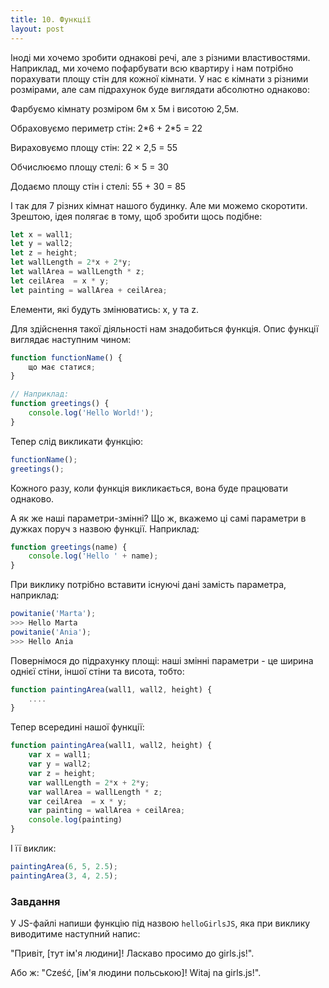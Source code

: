 ```yaml
---
title: 10. Функції
layout: post
---
```


Іноді ми хочемо зробити однакові речі, але з різними властивостями. Наприклад, ми хочемо пофарбувати всю квартиру і нам потрібно порахувати площу стін для кожної кімнати. У нас є кімнати з різними розмірами, але сам підрахунок буде виглядати абсолютно однаково:

Фарбуємо кімнату розміром 6м х 5м і висотою 2,5м.

Обраховуємо периметр стін: 2\*6 + 2\*5 = 22

Вираховуємо площу стін: 22 × 2,5 = 55

Обчислюємо площу стелі: 6 × 5 = 30

Додаємо площу стін і стелі: 55 + 30 = 85

І так для 7 різних кімнат нашого будинку. Але ми можемо скоротити. Зрештою, ідея полягає в тому, щоб зробити щось подібне:

```js
let x = wall1;
let y = wall2;
let z = height;
let wallLength = 2*x + 2*y;
let wallArea = wallLength * z;
let ceilArea  = x * y;
let painting = wallArea + ceilArea;
```

Елементи, які будуть змінюватись: x, y та z.

Для здійснення такої діяльності нам знадобиться функція. Опис функції виглядає наступним чином:

```js
function functionName() {
    що має статися;
}

// Наприклад:
function greetings() {
    console.log('Hello World!');
}
```

Тепер слід викликати функцію:

```js
functionName();
greetings();
```

Кожного разу, коли функція викликається, вона буде працювати однаково.

А як же наші параметри-змінні? Що ж, вкажемо ці самі параметри в дужках поруч з назвою функції. Наприклад:

```js
function greetings(name) {
    console.log('Hello ' + name);
}
```

При виклику потрібно вставити існуючі дані замість параметра, наприклад:

```js
powitanie('Marta');
>>> Hello Marta
powitanie('Ania');
>>> Hello Ania
```

Повернімося до підрахунку площі: наші змінні параметри - це ширина однієї стіни, іншої стіни та висота, тобто:

```js
function paintingArea(wall1, wall2, height) {
    ....
}
```

Тепер всередині нашої функції:

```js
function paintingArea(wall1, wall2, height) {
    var x = wall1;
    var y = wall2;
    var z = height;
    var wallLength = 2*x + 2*y;
    var wallArea = wallLength * z;    
    var ceilArea  = x * y;
    var painting = wallArea + ceilArea;
    console.log(painting)
}
```

І її виклик:

```js
paintingArea(6, 5, 2.5);
paintingArea(3, 4, 2.5);
```

### Завдання

У JS-файлі напиши функцію під назвою `helloGirlsJS`, яка при виклику виводитиме наступний напис:

"Привіт, [тут ім'я людини]! Ласкаво просимо до girls.js!".

Або ж: "Cześć, \[ім'я людини польською\]! Witaj na girls.js!".
